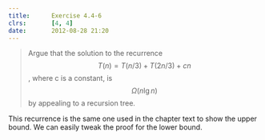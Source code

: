 ```yaml
---
title:      Exercise 4.4-6
clrs:       [4, 4]
date:       2012-08-28 21:20
---
```


>Argue that the solution to the recurrence $$T(n) = T(n/3) + T(2n/3) + cn$$, where c is a constant, is $$\Omega(n \lg n)$$ by appealing to a recursion tree.

This recurrence is the same one used in the chapter text to show the upper bound. We can easily tweak the proof for the lower bound.